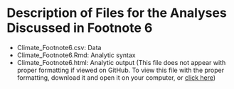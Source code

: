 # Description of Files for the Analyses Discussed in Footnote 6

* Climate_Footnote6.csv: Data
* Climate_Footnote6.Rmd: Analytic syntax
* Climate_Footnote6.html: Analytic output (This file does not appear with proper formatting if viewed on GitHub. To view this file with the proper formatting, download it and open it on your computer, or [click here]())